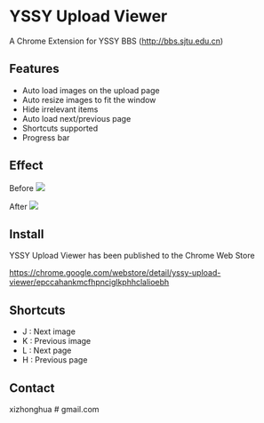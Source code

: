 YSSY Upload Viewer
==================
A Chrome Extension for YSSY BBS (http://bbs.sjtu.edu.cn)

Features
--------

*   Auto load images on the upload page
*   Auto resize images to fit the window
*   Hide irrelevant items
*	Auto load next/previous page
*	Shortcuts supported
*	Progress bar

Effect
------
Before
![](https://raw2.github.com/xizhonghua/yssyuploaderviewer/master/store/before.png)

After
![](https://raw2.github.com/xizhonghua/yssyuploaderviewer/master/store/after.png)



Install
-------
YSSY Upload Viewer has been published to the Chrome Web Store

https://chrome.google.com/webstore/detail/yssy-upload-viewer/epccahankmcfhpnciglkphhclalioebh

Shortcuts
---------
*   J : Next image
*   K : Previous image
*   L : Next page
*   H : Previous page

Contact
-------
xizhonghua # gmail.com